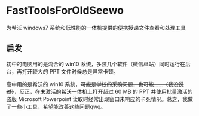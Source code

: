 # FastToolsForOldSeewo
为希沃 windows7 系统和低性能的一体机提供的便携授课文件查看和处理工具

## 启发
初中的电脑用的是鸿合的 win10 系统，多装几个软件（微信/B站）同时运行在后台，再打开较大的 PPT 文件时候总是异常卡顿。

高中用的是希沃的 win10 系统，~~可能是学校的采购问题，也可能……（我没说过）~~，反正，在未激活的希沃一体机上打开超过 60 MB 的 PPT 并使用批量激活的盗版 Microsoft Powerpoint 读取时经常出现窗口未响应的卡死情况。总之，我做了一些小工具，希望能改善这些问题qwq。
